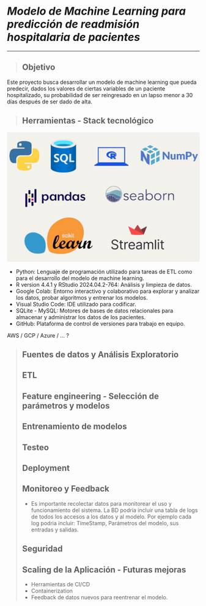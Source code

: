 # ***Modelo de Machine Learning para predicción de readmisión hospitalaria de pacientes***
---

> ## Objetivo
Este proyecto busca desarrollar un modelo de machine learning que pueda predecir, dados los valores de ciertas variables de un paciente hospitalizado, 
su probabilidad de ser reingresado en un lapso menor a 30 días después de ser dado de alta.


> ## Herramientas - Stack tecnológico
![Stack Tecnológico](https://github.com/No-Country-simulation/c19-109-m-data-bi/blob/44229c8b78604a9265117800006e56a9109c8faf/Images/Stack_tecnologico.png)
* Python: Lenguaje de programación utilizado para tareas de ETL como para el desarrollo del modelo de machine learning.
* R version 4.4.1 y RStudio 2024.04.2-764: Análisis y limpieza de datos.
* Google Colab: Entorno interactivo y colaborativo para explorar y analizar los datos, probar algoritmos y entrenar los modelos.
* Visual Studio Code: IDE utilizado para codificar.
* SQLite - MySQL: Motores de bases de datos relacionales para almacenar y administrar los datos de los pacientes.
* GitHub: Plataforma de control de versiones para trabajo en equipo.

AWS / GCP / Azure / ... ?

> ## Fuentes de datos y Análisis Exploratorio
> ## ETL
> ## Feature engineering - Selección de parámetros y modelos
> ## Entrenamiento de modelos
> ## Testeo
> ## Deployment
> ## Monitoreo y Feedback
> * Es importante recolectar datos para monitorear el uso y funcionamiento del sistema. La BD podría incluir una tabla de logs de todos los accesos a los datos y al modelo. Por ejemplo cada log podria incluir: TimeStamp, Parámetros del modelo, sus entradas y salidas.
>  
> ## Seguridad
> ## Scaling de la Aplicación - Futuras mejoras
> * Herramientas de CI/CD
> * Containerization
> * Feedback de datos nuevos para reentrenar el modelo.
> 
> 
